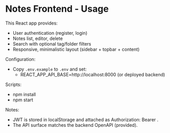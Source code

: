 # Notes Frontend - Usage

This React app provides:
- User authentication (register, login)
- Notes list, editor, delete
- Search with optional tag/folder filters
- Responsive, minimalistic layout (sidebar + topbar + content)

Configuration:
- Copy `.env.example` to `.env` and set:
  - REACT_APP_API_BASE=http://localhost:8000 (or deployed backend)

Scripts:
- npm install
- npm start

Notes:
- JWT is stored in localStorage and attached as Authorization: Bearer <token>.
- The API surface matches the backend OpenAPI (provided).

